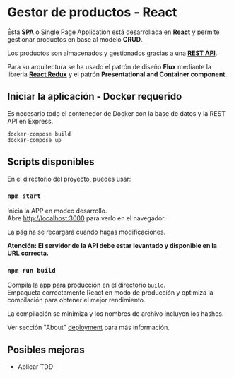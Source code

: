 # Gestor de productos - React

Ésta **SPA** o Single Page Application está desarrollada en **[React](https://es.reactjs.org/)**
y permite gestionar productos en base al modelo **CRUD**.

Los productos son almacenados y gestionados gracias a una **[REST API](https://github.com/puigdollersvr/express_products_rest_api)**.

Para su arquitectura se ha usado el patrón de diseño **Flux** 
mediante la libreria **[React Redux](https://react-redux.js.org/)**
y el patrón **Presentational and Container component**.

## Iniciar la aplicación - Docker requerido

Es necesario todo el contenedor de Docker con la base de datos y la REST API en Express.

    docker-compose build
    docker-compose up

## Scripts disponibles

En el directorio del proyecto, puedes usar:

### `npm start`

Inicia la APP en modeo desarrollo.\
Abre [http://localhost:3000](http://localhost:3000) para verlo en el navegador.

La página se recargará cuando hagas modificaciones.

**Atención: El servidor de la API debe estar levantado y disponible en la URL correcta.**

### `npm run build`

Compila la app para producción en el directorio `build`.\
Empaqueta correctamente React en modo de producción y optimiza la compilación para obtener el mejor rendimiento.

La compilación se minimiza y los nombres de archivo incluyen los hashes.

Ver sección "About" [deployment](https://facebook.github.io/create-react-app/docs/deployment) para más información.

## Posibles mejoras
- Aplicar TDD